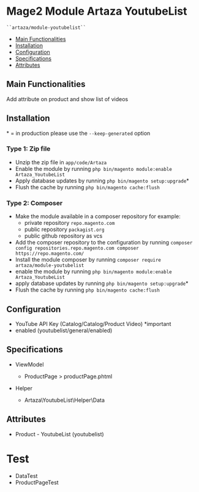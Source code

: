 # Mage2 Module Artaza YoutubeList

    ``artaza/module-youtubelist``

 - [Main Functionalities](#markdown-header-main-functionalities)
 - [Installation](#markdown-header-installation)
 - [Configuration](#markdown-header-configuration)
 - [Specifications](#markdown-header-specifications)
 - [Attributes](#markdown-header-attributes)


## Main Functionalities
Add attribute on product and show list of videos

## Installation
\* = in production please use the `--keep-generated` option

### Type 1: Zip file

 - Unzip the zip file in `app/code/Artaza`
 - Enable the module by running `php bin/magento module:enable Artaza_YoutubeList`
 - Apply database updates by running `php bin/magento setup:upgrade`\*
 - Flush the cache by running `php bin/magento cache:flush`

### Type 2: Composer

 - Make the module available in a composer repository for example:
    - private repository `repo.magento.com`
    - public repository `packagist.org`
    - public github repository as vcs
 - Add the composer repository to the configuration by running `composer config repositories.repo.magento.com composer https://repo.magento.com/`
 - Install the module composer by running `composer require artaza/module-youtubelist`
 - enable the module by running `php bin/magento module:enable Artaza_YoutubeList`
 - apply database updates by running `php bin/magento setup:upgrade`\*
 - Flush the cache by running `php bin/magento cache:flush`


## Configuration

 - YouTube API Key (Catalog/Catalog/Product Video) *important 
 - enabled (youtubelist/general/enabled)


## Specifications

 - ViewModel
	- ProductPage > productPage.phtml

 - Helper
	- Artaza\YoutubeList\Helper\Data

## Attributes

 - Product - YoutubeList (youtubelist)

# Test
 - DataTest
 - ProductPageTest